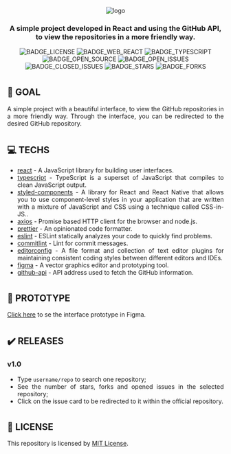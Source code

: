 <div align='justify'>
<div align='center'>

![logo](https://user-images.githubusercontent.com/38081852/99434810-01a74900-28ee-11eb-833e-4cf891b67d46.png)

### **A simple project developed in React and using the GitHub API, to view the repositories in a more friendly way.**

![BADGE_LICENSE] ![BADGE_WEB_REACT] ![BADGE_TYPESCRIPT] ![BADGE_OPEN_SOURCE] ![BADGE_OPEN_ISSUES] ![BADGE_CLOSED_ISSUES] ![BADGE_STARS] ![BADGE_FORKS]

</div>

#
## **🔭 GOAL**

A simple project with a beautiful interface, to view the GitHub repositories in a more friendly way. Through the interface, you can be redirected to the desired GitHub repository.


#
## **💻 TECHS**

- [react](https://reactjs.org/) - A JavaScript library for building user interfaces.
- [typescript](https://www.typescriptlang.org/) - TypeScript is a superset of JavaScript that compiles to clean JavaScript output.
- [styled-components](https://styled-components.com/) - A library for React and React Native that allows you to use component-level styles in your application that are written with a mixture of JavaScript and CSS using a technique called CSS-in-JS..
- [axios](https://github.com/axios/axios) - Promise based HTTP client for the browser and node.js.
- [prettier](https://prettier.io/) - An opinionated code formatter.
- [eslint](https://eslint.org/) - ESLint statically analyzes your code to quickly find problems.
- [commitlint](https://github.com/conventional-changelog/commitlint) - Lint for commit messages.
- [editorconfig](https://editorconfig.org/) - A file format and collection of text editor plugins for maintaining consistent coding styles between different editors and IDEs.
- [figma](https://www.figma.com/) - A vector graphics editor and prototyping tool.
- [github-api](https://api.github.com/) - API address used to fetch the GitHub information.

#
## **🎨 PROTOTYPE**

[Click here](https://www.figma.com/file/NYEF2UTeAgpaLNqrQAqPCN/Github-Explorer-(Copy)?node-id=0%3A1) to se the interface prototype in Figma.

#
## **✔️ RELEASES**

### v1.0

- Type `username/repo` to search one repository;
- See the number of stars, forks and opened issues in the selected repository;
- Click on the issue card to be redirected to it within the official repository.

#
## **📰 LICENSE**

This repository is licensed by [MIT License](./LICENSE).


</div>

<!-- Badges -->

[BADGE_CLOSED_ISSUES]: https://img.shields.io/github/issues-closed/x0n4d0/github-explorer?color=red

[BADGE_OPEN_ISSUES]: https://img.shields.io/github/issues/x0n4d0/github-explorer?color=green

[BADGE_LICENSE]: https://img.shields.io/github/license/x0n4d0/github-explorer

[BADGE_WEB_REACT]: https://img.shields.io/badge/web-react-blue

[BADGE_STARS]: https://img.shields.io/github/stars/x0n4d0/github-explorer?style=social

[BADGE_FORKS]: https://img.shields.io/github/forks/x0n4d0/github-explorer?style=social

[BADGE_TYPESCRIPT]: https://badges.frapsoft.com/typescript/code/typescript.png?v=101

[BADGE_OPEN_SOURCE]: https://badges.frapsoft.com/os/v1/open-source.png?v=103
